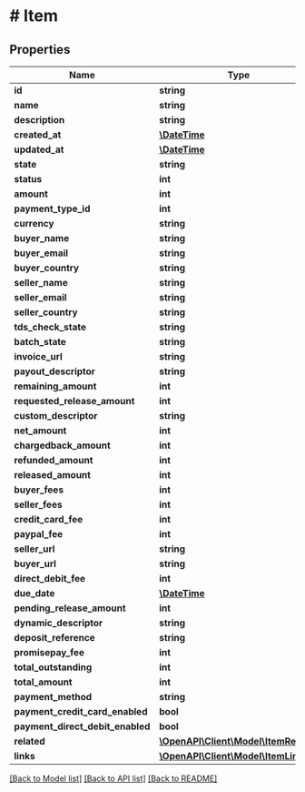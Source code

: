 # # Item

## Properties

Name | Type | Description | Notes
------------ | ------------- | ------------- | -------------
**id** | **string** |  | [optional]
**name** | **string** |  | [optional]
**description** | **string** |  | [optional]
**created_at** | [**\DateTime**](\DateTime.md) |  | [optional]
**updated_at** | [**\DateTime**](\DateTime.md) |  | [optional]
**state** | **string** |  | [optional]
**status** | **int** |  | [optional]
**amount** | **int** |  | [optional]
**payment_type_id** | **int** |  | [optional]
**currency** | **string** |  | [optional]
**buyer_name** | **string** |  | [optional]
**buyer_email** | **string** |  | [optional]
**buyer_country** | **string** |  | [optional]
**seller_name** | **string** |  | [optional]
**seller_email** | **string** |  | [optional]
**seller_country** | **string** |  | [optional]
**tds_check_state** | **string** |  | [optional]
**batch_state** | **string** |  | [optional]
**invoice_url** | **string** |  | [optional]
**payout_descriptor** | **string** |  | [optional]
**remaining_amount** | **int** |  | [optional]
**requested_release_amount** | **int** |  | [optional]
**custom_descriptor** | **string** |  | [optional]
**net_amount** | **int** |  | [optional]
**chargedback_amount** | **int** |  | [optional]
**refunded_amount** | **int** |  | [optional]
**released_amount** | **int** |  | [optional]
**buyer_fees** | **int** |  | [optional]
**seller_fees** | **int** |  | [optional]
**credit_card_fee** | **int** |  | [optional]
**paypal_fee** | **int** |  | [optional]
**seller_url** | **string** |  | [optional]
**buyer_url** | **string** |  | [optional]
**direct_debit_fee** | **int** |  | [optional]
**due_date** | [**\DateTime**](\DateTime.md) |  | [optional]
**pending_release_amount** | **int** |  | [optional]
**dynamic_descriptor** | **string** |  | [optional]
**deposit_reference** | **string** |  | [optional]
**promisepay_fee** | **int** |  | [optional]
**total_outstanding** | **int** |  | [optional]
**total_amount** | **int** |  | [optional]
**payment_method** | **string** |  | [optional]
**payment_credit_card_enabled** | **bool** |  | [optional]
**payment_direct_debit_enabled** | **bool** |  | [optional]
**related** | [**\OpenAPI\Client\Model\ItemRelated**](ItemRelated.md) |  | [optional]
**links** | [**\OpenAPI\Client\Model\ItemLinks**](ItemLinks.md) |  | [optional]

[[Back to Model list]](../../README.md#models) [[Back to API list]](../../README.md#endpoints) [[Back to README]](../../README.md)
